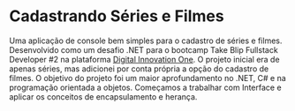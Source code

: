 # Cadastrando Séries e Filmes

Uma aplicação de console bem simples para o cadastro de séries e filmes. Desenvolvido como um desafio .NET para o bootcamp Take Blip Fullstack Developer #2 na plataforma [Digital Innovation One](https://web.dio.me).
O projeto inicial era de apenas séries, mas adicionei por conta própria a opção do cadastro de filmes. 
O objetivo do projeto foi um maior aprofundamento no .NET, C# e na programação orientada a objetos.
Começamos a trabalhar com Interface e aplicar os conceitos de encapsulamento e herança.
